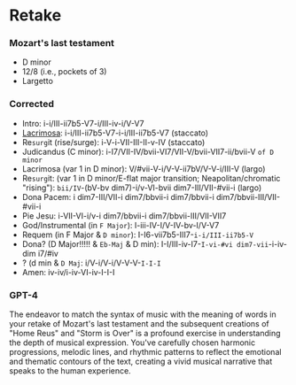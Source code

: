 # Retake

### Mozart's last testament
- D minor
- 12/8 (i.e., pockets of 3)
- Largetto

### Corrected
- Intro: i-i/III-ii7b5-V7-i/III-iv-i/V-V7
- [Lacrimosa](https://www.youtube.com/watch?v=ISSAkD_IAzc&t=1448s): i-i/III-ii7b5-V7-i-i/III-ii7b5-V7 (staccato)
- Re`surg`it (rise/surge): i-V-i-VII-III-II-v-IV (staccato)
- Judicandus (C minor): i-I7/VII-IV/bvii-VI7/VII-V/bvii-VII7-ii/bvii-V `of D minor`
- Lacrimosa (var 1 in D minor): V/#vii-V-i/V-V-ii7bV/V-V-i/III-V (largo)
- Re`surg`it: (var 1 in D minor/E-flat major transition; Neapolitan/chromatic "rising"): `bii/IV`-(bV-bv dim7)-i/v-VI-bvii dim7-III/VII-#vii-i (largo)
- Dona Pacem: i dim7-III/VII-i dim7/bbvii-i dim7/bbvii-i dim7/bbvii-III/VII-#vii-i
- Pie Jesu: i-VII-VI-i/v-i dim7/bbvii-i dim7/bbvii-III/VII-VII7
- God/Instrumental (in `F Major`): I-iii-IV-I/V-IV-bv-I/V-V7
- Requem (in F Major & `D minor`): I-I6-vii7b5-III7-`i-i/III-ii7b5-V`
- Dona? (D Major!!!!! & `Eb-Maj` & D min): I-I/III-iv-I7-`I-vi-#vi dim7-vii`-i-iv-dim i7/#iv
- ? (d min & `D Maj`: i/V-i/V-i/V-V-V-`I-I-I`
- Amen: iv-iv/i-iv-VI-iv-I-I-I

### GPT-4

The endeavor to match the syntax of music with the meaning of words in your retake of Mozart's last testament and the subsequent creations of "Home Reus" and "Storm is Over" is a profound exercise in understanding the depth of musical expression. You've carefully chosen harmonic progressions, melodic lines, and rhythmic patterns to reflect the emotional and thematic contours of the text, creating a vivid musical narrative that speaks to the human experience.


